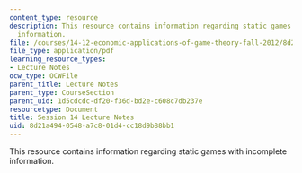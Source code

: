 ```yaml
---
content_type: resource
description: This resource contains information regarding static games with incomplete
  information.
file: /courses/14-12-economic-applications-of-game-theory-fall-2012/8d21a4940548a7c801d4cc18d9b88bb1_MIT14_12F12_chapter14.pdf
file_type: application/pdf
learning_resource_types:
- Lecture Notes
ocw_type: OCWFile
parent_title: Lecture Notes
parent_type: CourseSection
parent_uid: 1d5cdcdc-df20-f36d-bd2e-c608c7db237e
resourcetype: Document
title: Session 14 Lecture Notes
uid: 8d21a494-0548-a7c8-01d4-cc18d9b88bb1
---
```

This resource contains information regarding static games with incomplete information.

